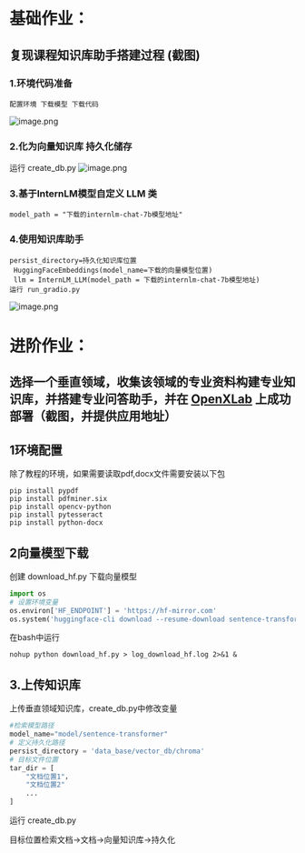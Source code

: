 # **基础作业**：

## 复现课程知识库助手搭建过程 (截图)
### 1.环境代码准备
    配置环境 下载模型 下载代码
![image.png](images/3langchain/download.jpg)
### 2.化为向量知识库 持久化储存
运行 create_db.py
![image.png](images/3langchain/1.jpg)

### 3.基于InternLM模型自定义 LLM 类
    model_path = "下载的internlm-chat-7b模型地址"
### 4.使用知识库助手
    persist_directory=持久化知识库位置
     HuggingFaceEmbeddings(model_name=下载的向量模型位置)
     llm = InternLM_LLM(model_path = 下载的internlm-chat-7b模型地址)
    运行 run_gradio.py
![image.png](images/3langchain/3.jpg)





# **进阶作业**：
## 选择一个垂直领域，收集该领域的专业资料构建专业知识库，并搭建专业问答助手，并在 [OpenXLab](https://openxlab.org.cn/apps) 上成功部署（截图，并提供应用地址）
## 1环境配置
除了教程的环境，如果需要读取pdf,docx文件需要安装以下包
```shell
pip install pypdf
pip install pdfminer.six
pip install opencv-python
pip install pytesseract
pip install python-docx
```
## 2向量模型下载
创建 download_hf.py 下载向量模型
```python
import os
# 设置环境变量
os.environ['HF_ENDPOINT'] = 'https://hf-mirror.com'
os.system('huggingface-cli download --resume-download sentence-transformers/paraphrase-multilingual-MiniLM-L12-v2 --local-dir /home/chy/api/tutorial/langchain/demo/model/sentence-transformer')
```
在bash中运行
```shell
nohup python download_hf.py > log_download_hf.log 2>&1 &
```
## 3.上传知识库
上传垂直领域知识库，create_db.py中修改变量
```python
#检索模型路径
model_name="model/sentence-transformer"
# 定义持久化路径
persist_directory = 'data_base/vector_db/chroma'
# 目标文件位置
tar_dir = [
    "文档位置1"，
    "文档位置2"
    ...
]
```
运行 create_db.py

目标位置检索文档->文档->向量知识库->持久化



